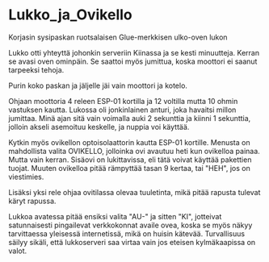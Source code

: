 # Lukko_ja_Ovikello
Korjasin sysipaskan ruotsalaisen Glue-merkkisen ulko-oven lukon

Lukko otti yhteyttä johonkin serveriin Kiinassa ja se kesti minuutteja.
Kerran se avasi oven ominpäin. Se saattoi myös jumittua, koska moottori
ei saanut tarpeeksi tehoja.

Purin koko paskan ja jäljelle jäi vain moottori ja kotelo.

Ohjaan moottoria 4 releen ESP-01 kortilla ja 12 voltilla
mutta 10 ohmin vastuksen kautta. Lukossa oli jonkinlainen anturi, joka
havaitsi millon jumittaa. Minä ajan sitä vain voimalla auki 2 sekunttia ja
kiinni 1 sekunttia, jolloin akseli asemoituu keskelle, ja nuppia
voi käyttää.

Kytkin myös ovikellon optoisolaattorin kautta ESP-01 kortille.
Menusta on mahdollista valita OVIKELLO, jolloinka ovi avautuu heti
kun ovikelloa painaa. Mutta vain kerran. Sisäovi on lukittavissa,
eli tätä voivat käyttää pakettien tuojat. Muuten ovikelloa
pitää rämpyttää tasan 9 kertaa, tai "HEH", jos on viestimies.

Lisäksi yksi rele ohjaa ovitilassa olevaa tuuletinta, mikä
pitää rapusta tulevat käryt rapussa.

Lukkoa avatessa pitää ensiksi valita "AU-" ja sitten "KI", jotteivat 
satunnaisesti pingailevat verkkokonnat availe ovea, koska se myös
näkyy tarvittaessa yleisessä internetissä, mikä on huisin kätevää.  Turvallisuus
säilyy sikäli, että lukkoserveri saa virtaa vain jos eteisen
kylmäkaapissa on valot.
